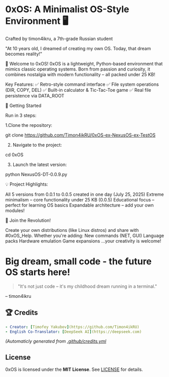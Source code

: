 # 0xOS: A Minimalist OS-Style Environment 🖥️
Crafted by timon4ikru, a 7th-grade Russian student

"At 10 years old, I dreamed of creating my own OS. Today, that dream becomes reality!"

🌟 Welcome to 0xOS!
0xOS is a lightweight, Python-based environment that mimics classic operating systems. Born from passion and curiosity, it combines nostalgia with modern functionality – all packed under 25 KB!

Key Features:
✅ Retro-style command interface
✅ File system operations (DIR, COPY, DEL)
✅ Built-in calculator & Tic-Tac-Toe game
✅ Real file persistence via DATA_ROOT

🚀 Getting Started

Run in 3 steps:

1.Clone the repository:

  git clone https://github.com/Timon4ikRU/0xOS-ex-NexusOS-ex-TestOS  

2. Navigate to the project:

  cd 0xOS

3. Launch the latest version:

  python NexusOS-DT-0.0.9.py  


💡 Project Highlights:

All 5 versions from 0.0.1 to 0.0.5 created in one day (July 25, 2025)
Extreme minimalism – core functionality under 25 KB (0.0.5)
Educational focus – perfect for learning OS basics
Expandable architecture – add your own modules!

🤝 Join the Revolution!

Create your own distributions (like Linux distros) and share with #0xOS_Help. Whether you're adding:
New commands (NET, GUI)
Language packs
Hardware emulation
Game expansions
...your creativity is welcome!

# Big dream, small code - the future OS starts here!

>"It's not just code – it's my childhood dream running in a terminal."

– timon4ikru

## 🏆 Credits  
```yaml
- Creator: [Timofey Yakubov](https://github.com/Timon4ikRU)  
- English Co-Translator: [DeepSeek AI](https://deepseek.com)  
```
*(Automaticly generated from [.github/credits.yml](/.github/credits.yml)*  

## License  
0xOS is licensed under the **MIT License**. See [LICENSE](LICENSE) for details.  
